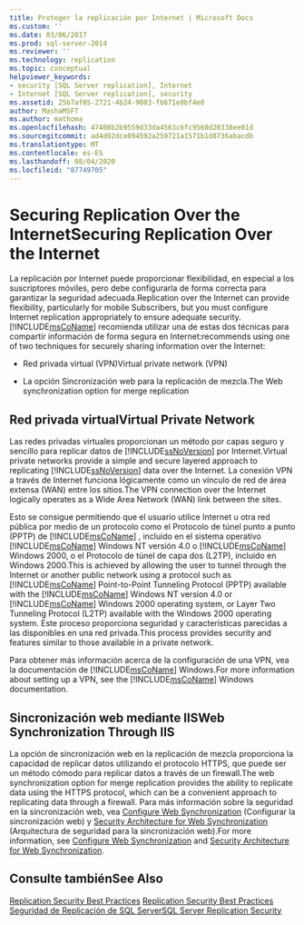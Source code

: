 ```yaml
---
title: Proteger la replicación por Internet | Microsoft Docs
ms.custom: ''
ms.date: 03/06/2017
ms.prod: sql-server-2014
ms.reviewer: ''
ms.technology: replication
ms.topic: conceptual
helpviewer_keywords:
- security [SQL Server replication], Internet
- Internet [SQL Server replication], security
ms.assetid: 25b7af05-2721-4b24-9083-fb671e8bf4e0
author: MashaMSFT
ms.author: mathoma
ms.openlocfilehash: 47408b2b9559d33da4563c6fc9560d20338ee01d
ms.sourcegitcommit: ad4d92dce894592a259721a1571b1d8736abacdb
ms.translationtype: MT
ms.contentlocale: es-ES
ms.lasthandoff: 08/04/2020
ms.locfileid: "87749705"
---
```

# <a name="securing-replication-over-the-internet"></a><span data-ttu-id="fbbd1-102">Securing Replication Over the Internet</span><span class="sxs-lookup"><span data-stu-id="fbbd1-102">Securing Replication Over the Internet</span></span>
  <span data-ttu-id="fbbd1-103">La replicación por Internet puede proporcionar flexibilidad, en especial a los suscriptores móviles, pero debe configurarla de forma correcta para garantizar la seguridad adecuada.</span><span class="sxs-lookup"><span data-stu-id="fbbd1-103">Replication over the Internet can provide flexibility, particularly for mobile Subscribers, but you must configure Internet replication appropriately to ensure adequate security.</span></span> [!INCLUDE[msCoName](../../../includes/msconame-md.md)] <span data-ttu-id="fbbd1-104">recomienda utilizar una de estas dos técnicas para compartir información de forma segura en Internet:</span><span class="sxs-lookup"><span data-stu-id="fbbd1-104">recommends using one of two techniques for securely sharing information over the Internet:</span></span>  
  
-   <span data-ttu-id="fbbd1-105">Red privada virtual (VPN)</span><span class="sxs-lookup"><span data-stu-id="fbbd1-105">Virtual private network (VPN)</span></span>  
  
-   <span data-ttu-id="fbbd1-106">La opción Sincronización web para la replicación de mezcla.</span><span class="sxs-lookup"><span data-stu-id="fbbd1-106">The Web synchronization option for merge replication</span></span>  
  
## <a name="virtual-private-network"></a><span data-ttu-id="fbbd1-107">Red privada virtual</span><span class="sxs-lookup"><span data-stu-id="fbbd1-107">Virtual Private Network</span></span>  
 <span data-ttu-id="fbbd1-108">Las redes privadas virtuales proporcionan un método por capas seguro y sencillo para replicar datos de [!INCLUDE[ssNoVersion](../../../includes/ssnoversion-md.md)] por Internet.</span><span class="sxs-lookup"><span data-stu-id="fbbd1-108">Virtual private networks provide a simple and secure layered approach to replicating [!INCLUDE[ssNoVersion](../../../includes/ssnoversion-md.md)] data over the Internet.</span></span> <span data-ttu-id="fbbd1-109">La conexión VPN a través de Internet funciona lógicamente como un vínculo de red de área extensa (WAN) entre los sitios.</span><span class="sxs-lookup"><span data-stu-id="fbbd1-109">The VPN connection over the Internet logically operates as a Wide Area Network (WAN) link between the sites.</span></span>  
  
 <span data-ttu-id="fbbd1-110">Esto se consigue permitiendo que el usuario utilice Internet u otra red pública por medio de un protocolo como el Protocolo de túnel punto a punto (PPTP) de [!INCLUDE[msCoName](../../../includes/msconame-md.md)] , incluido en el sistema operativo [!INCLUDE[msCoName](../../../includes/msconame-md.md)] Windows NT versión 4.0 o [!INCLUDE[msCoName](../../../includes/msconame-md.md)] Windows 2000, o el Protocolo de túnel de capa dos (L2TP), incluido en Windows 2000.</span><span class="sxs-lookup"><span data-stu-id="fbbd1-110">This is achieved by allowing the user to tunnel through the Internet or another public network using a protocol such as [!INCLUDE[msCoName](../../../includes/msconame-md.md)] Point-to-Point Tunneling Protocol (PPTP) available with the [!INCLUDE[msCoName](../../../includes/msconame-md.md)] Windows NT version 4.0 or [!INCLUDE[msCoName](../../../includes/msconame-md.md)] Windows 2000 operating system, or Layer Two Tunneling Protocol (L2TP) available with the Windows 2000 operating system.</span></span> <span data-ttu-id="fbbd1-111">Este proceso proporciona seguridad y características parecidas a las disponibles en una red privada.</span><span class="sxs-lookup"><span data-stu-id="fbbd1-111">This process provides security and features similar to those available in a private network.</span></span>  
  
 <span data-ttu-id="fbbd1-112">Para obtener más información acerca de la configuración de una VPN, vea la documentación de [!INCLUDE[msCoName](../../../includes/msconame-md.md)] Windows.</span><span class="sxs-lookup"><span data-stu-id="fbbd1-112">For more information about setting up a VPN, see the [!INCLUDE[msCoName](../../../includes/msconame-md.md)] Windows documentation.</span></span>  
  
## <a name="web-synchronization-through-iis"></a><span data-ttu-id="fbbd1-113">Sincronización web mediante IIS</span><span class="sxs-lookup"><span data-stu-id="fbbd1-113">Web Synchronization Through IIS</span></span>  
 <span data-ttu-id="fbbd1-114">La opción de sincronización web en la replicación de mezcla proporciona la capacidad de replicar datos utilizando el protocolo HTTPS, que puede ser un método cómodo para replicar datos a través de un firewall.</span><span class="sxs-lookup"><span data-stu-id="fbbd1-114">The web synchronization option for merge replication provides the ability to replicate data using the HTTPS protocol, which can be a convenient approach to replicating data through a firewall.</span></span> <span data-ttu-id="fbbd1-115">Para más información sobre la seguridad en la sincronización web, vea [Configure Web Synchronization](../configure-web-synchronization.md) (Configurar la sincronización web) y [Security Architecture for Web Synchronization](security-architecture-for-web-synchronization.md) (Arquitectura de seguridad para la sincronización web).</span><span class="sxs-lookup"><span data-stu-id="fbbd1-115">For more information, see [Configure Web Synchronization](../configure-web-synchronization.md) and [Security Architecture for Web Synchronization](security-architecture-for-web-synchronization.md).</span></span>  
  
## <a name="see-also"></a><span data-ttu-id="fbbd1-116">Consulte también</span><span class="sxs-lookup"><span data-stu-id="fbbd1-116">See Also</span></span>  
 <span data-ttu-id="fbbd1-117">[Replication Security Best Practices](replication-security-best-practices.md) </span><span class="sxs-lookup"><span data-stu-id="fbbd1-117">[Replication Security Best Practices](replication-security-best-practices.md) </span></span>  
 [<span data-ttu-id="fbbd1-118">Seguridad de Replicación de SQL Server</span><span class="sxs-lookup"><span data-stu-id="fbbd1-118">SQL Server Replication Security</span></span>](view-and-modify-replication-security-settings.md)  
  
  
